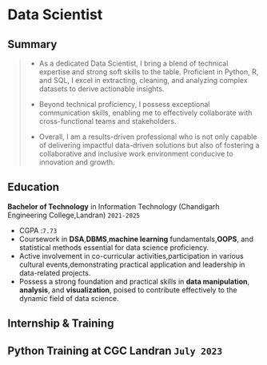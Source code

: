 # Data Scientist 

## Summary 

> - As a dedicated Data Scientist, I bring a blend of technical expertise and strong soft skills to the table. Proficient in Python, R, and SQL, I excel in extracting, cleaning, and analyzing complex datasets to derive actionable insights.
>
> - Beyond technical proficiency, I possess exceptional communication skills, enabling me to effectively collaborate with cross-functional teams and stakeholders.
>
> - Overall, I am a results-driven professional who is not only capable of delivering impactful data-driven solutions but also of fostering a collaborative and inclusive work environment conducive to innovation and growth.

## Education

**Bachelor of Technology** in Information Technology (Chandigarh Engineering College,Landran)  `2021-2025` 
- CGPA :`7.73`
- Coursework in **DSA**,**DBMS**,**machine learning** fundamentals,**OOPS**, and statistical methods essential for data science proficiency.
- Active involvement in co-curricular activities,participation in various cultural events,demonstrating practical application and leadership in data-related projects.
- Possess a strong foundation and practical skills in **data manipulation**, **analysis**, and **visualization**, poised to contribute effectively to the dynamic field of data science.

## Internship & Training

**Python Training** at CGC Landran `July 2023 `   
- 


